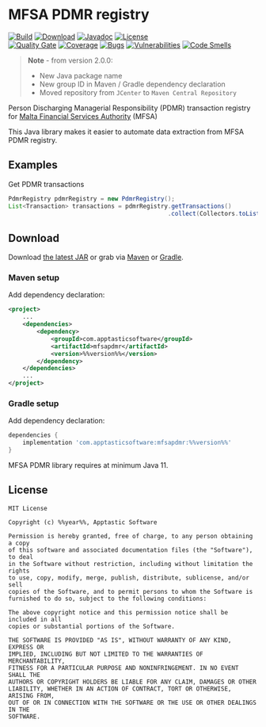 MFSA PDMR registry
==================

[![Build](https://github.com/w3stling/mfsa-pdmr/actions/workflows/build.yml/badge.svg)](https://github.com/w3stling/mfsa-pdmr/actions/workflows/build.yml)
[![Download](https://img.shields.io/badge/download-%%version%%-brightgreen.svg)](https://search.maven.org/artifact/com.apptasticsoftware/mfsapdmr/%%version%%/jar)
[![Javadoc](https://img.shields.io/badge/javadoc-%%version%%-blue.svg)](https://w3stling.github.io/mfsa-pdmr/javadoc/%%version%%)
[![License](http://img.shields.io/:license-MIT-blue.svg?style=flat-round)](http://apptastic-software.mit-license.org)   
[![Quality Gate](https://sonarcloud.io/api/project_badges/measure?project=w3stling_mfsa-pdmr&metric=alert_status)](https://sonarcloud.io/summary/new_code?id=w3stling_mfsa-pdmr)
[![Coverage](https://sonarcloud.io/api/project_badges/measure?project=w3stling_mfsa-pdmr&metric=coverage)](https://sonarcloud.io/summary/new_code?id=w3stling_mfsa-pdmr)
[![Bugs](https://sonarcloud.io/api/project_badges/measure?project=w3stling_mfsa-pdmr&metric=bugs)](https://sonarcloud.io/summary/new_code?id=w3stling_mfsa-pdmr)
[![Vulnerabilities](https://sonarcloud.io/api/project_badges/measure?project=w3stling_mfsa-pdmr&metric=vulnerabilities)](https://sonarcloud.io/summary/new_code?id=w3stling_mfsa-pdmr)
[![Code Smells](https://sonarcloud.io/api/project_badges/measure?project=w3stling_mfsa-pdmr&metric=code_smells)](https://sonarcloud.io/summary/new_code?id=w3stling_mfsa-pdmr)

> **Note** - from version 2.0.0:
> * New Java package name
> * New group ID in Maven / Gradle dependency declaration
> * Moved repository from `JCenter` to `Maven Central Repository`

Person Discharging Managerial Responsibility (PDMR) transaction registry for [Malta Financial Services Authority][1] (MFSA)

This Java library makes it easier to automate data extraction from MFSA PDMR registry.

Examples
--------
Get PDMR transactions
```java
PdmrRegistry pdmrRegistry = new PdmrRegistry();
List<Transaction> transactions = pdmrRegistry.getTransactions()
                                             .collect(Collectors.toList());
```


Download
--------

Download [the latest JAR][2] or grab via [Maven][3] or [Gradle][4].

### Maven setup
Add dependency declaration:
```xml
<project>
    ...
    <dependencies>
        <dependency>
            <groupId>com.apptasticsoftware</groupId>
            <artifactId>mfsapdmr</artifactId>
            <version>%%version%%</version>
        </dependency>
    </dependencies>
    ...
</project>
```

### Gradle setup
Add dependency declaration:
```groovy
dependencies {
    implementation 'com.apptasticsoftware:mfsapdmr:%%version%%'
}
```

MFSA PDMR library requires at minimum Java 11.

License
-------

    MIT License
    
    Copyright (c) %%year%%, Apptastic Software
    
    Permission is hereby granted, free of charge, to any person obtaining a copy
    of this software and associated documentation files (the "Software"), to deal
    in the Software without restriction, including without limitation the rights
    to use, copy, modify, merge, publish, distribute, sublicense, and/or sell
    copies of the Software, and to permit persons to whom the Software is
    furnished to do so, subject to the following conditions:
    
    The above copyright notice and this permission notice shall be included in all
    copies or substantial portions of the Software.
    
    THE SOFTWARE IS PROVIDED "AS IS", WITHOUT WARRANTY OF ANY KIND, EXPRESS OR
    IMPLIED, INCLUDING BUT NOT LIMITED TO THE WARRANTIES OF MERCHANTABILITY,
    FITNESS FOR A PARTICULAR PURPOSE AND NONINFRINGEMENT. IN NO EVENT SHALL THE
    AUTHORS OR COPYRIGHT HOLDERS BE LIABLE FOR ANY CLAIM, DAMAGES OR OTHER
    LIABILITY, WHETHER IN AN ACTION OF CONTRACT, TORT OR OTHERWISE, ARISING FROM,
    OUT OF OR IN CONNECTION WITH THE SOFTWARE OR THE USE OR OTHER DEALINGS IN THE
    SOFTWARE.


[1]: https://www.mfsa.mt
[2]: https://search.maven.org/artifact/com.apptasticsoftware/mfsapdmr/%%version%%/jar
[3]: https://maven.apache.org
[4]: https://gradle.org